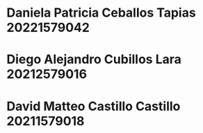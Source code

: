 # Daniela Patricia Ceballos Tapias 20221579042
# Diego Alejandro Cubillos Lara 20212579016
# David Matteo Castillo Castillo 20211579018
